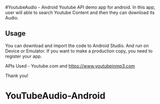 #YoutubeAudio - Android
Youtube API demo app for android. In this app, user will able to search Youtube Content and then they can download its Audio.

## Usage 

You can download and import the code to Android Studio. And run on Device or Emulator. If you want to make a production copy, you need to register your app.

APIs Used - Youtube.com and https://www.youtubeinmp3.com

Thank you!
# YouTubeAudio-Android
